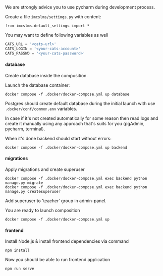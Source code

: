 We are strongly advice you to use pycharm during development process.

Create a file `imcslms/settings.py` with content:

```from imcslms.default_settings import *```

You may want to define following variables as well
```python
CATS_URL = '<cats-url>'
CATS_LOGIN = '<your-cats-account>'
CATS_PASSWD = '<your-cats-password>'
```
#### database
Create database inside the composition.

Launch the database container:
```shell
docker compose -f .docker/docker-compose.yml up database
```

Postgres should create default database during the initial launch
with use `.docker/conf/common.env` variables.

In case if it's not created automatically for some reason
then read logs and create it manually
using any approach that's suits for you (pgAdmin, pycharm, terminal).

When it's done backend should start without errors:

```shell
docker compose -f .docker/docker-compose.yml up backend
```


#### migrations
Apply migrations and create superuser
```shell
docker compose -f .docker/docker-compose.yml exec backend python manage.py migrate
docker compose -f .docker/docker-compose.yml exec backend python manage.py createsuperuser
```
Add superuser to 'teacher' group in admin-panel.

You are ready to launch composition
```shell
docker compose -f .docker/docker-compose.yml up
```

#### frontend
Install Node.js & install frontend dependencies via command
```shell
npm install
```
Now you should be able to run frontend application
```shell
npm run serve
```
